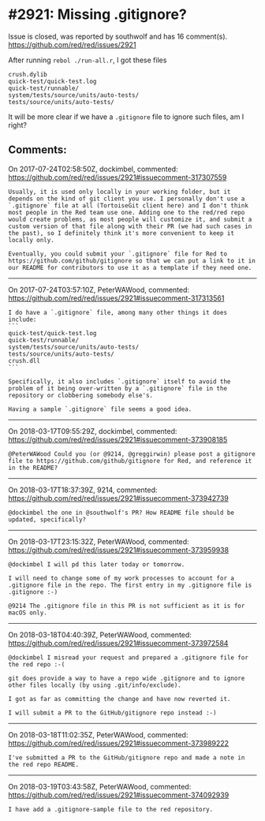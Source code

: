 
#2921: Missing .gitignore?
================================================================================
Issue is closed, was reported by southwolf and has 16 comment(s).
<https://github.com/red/red/issues/2921>

After running `rebol ./run-all.r`, I got these files

```
crush.dylib
quick-test/quick-test.log
quick-test/runnable/
system/tests/source/units/auto-tests/
tests/source/units/auto-tests/
```

It will be more clear if we have a `.gitignore` file to ignore such files, am I right?


Comments:
--------------------------------------------------------------------------------

On 2017-07-24T02:58:50Z, dockimbel, commented:
<https://github.com/red/red/issues/2921#issuecomment-317307559>

    Usually, it is used only locally in your working folder, but it depends on the kind of git client you use. I personally don't use a `.gitignore` file at all (TortoiseGit client here) and I don't think most people in the Red team use one. Adding one to the red/red repo would create problems, as most people will customize it, and submit a custom version of that file along with their PR (we had such cases in the past), so I definitely think it's more convenient to keep it locally only.
    
    Eventually, you could submit your `.gitignore` file for Red to https://github.com/github/gitignore so that we can put a link to it in our README for contributors to use it as a template if they need one.

--------------------------------------------------------------------------------

On 2017-07-24T03:57:10Z, PeterWAWood, commented:
<https://github.com/red/red/issues/2921#issuecomment-317313561>

    I do have a `.gitignore` file, among many other things it does include:
    ```
    quick-test/quick-test.log
    quick-test/runnable/
    system/tests/source/units/auto-tests/
    tests/source/units/auto-tests/
    crush.dll
    ```
    
    Specifically, it also includes `.gitignore` itself to avoid the problem of it being over-written by a `.gitignore` file in the repository or clobbering somebody else's.
    
    Having a sample `.gitignore` file seems a good idea.
    
    

--------------------------------------------------------------------------------

On 2018-03-17T09:55:29Z, dockimbel, commented:
<https://github.com/red/red/issues/2921#issuecomment-373908185>

    @PeterWAWood Could you (or @9214, @greggirwin) please post a gitignore file to https://github.com/github/gitignore for Red, and reference it in the README?

--------------------------------------------------------------------------------

On 2018-03-17T18:37:39Z, 9214, commented:
<https://github.com/red/red/issues/2921#issuecomment-373942739>

    @dockimbel the one in @southwolf's PR? How README file should be updated, specifically?

--------------------------------------------------------------------------------

On 2018-03-17T23:15:32Z, PeterWAWood, commented:
<https://github.com/red/red/issues/2921#issuecomment-373959938>

    @dockimbel I will pd this later today or tomorrow. 
    
    I will need to change some of my work processes to account for a .gitignore file in the repo. The first entry in my .gitignore file is .gitignore :-)
    
    @9214 The .gitignore file in this PR is not sufficient as it is for macOS only.

--------------------------------------------------------------------------------

On 2018-03-18T04:40:39Z, PeterWAWood, commented:
<https://github.com/red/red/issues/2921#issuecomment-373972584>

    @dockimbel I misread your request and prepared a .gitignore file for the red repo :-(
    
    git does provide a way to have a repo wide .gitignore and to ignore other files locally (by using .git/info/exclude).
    
    I got as far as committing the change and have now reverted it.
    
    I will submit a PR to the GitHub/gitignore repo instead :-)

--------------------------------------------------------------------------------

On 2018-03-18T11:02:35Z, PeterWAWood, commented:
<https://github.com/red/red/issues/2921#issuecomment-373989222>

    I've submitted a PR to the GitHub/gitignore repo and made a note in the red repo README. 

--------------------------------------------------------------------------------

On 2018-03-19T03:43:58Z, PeterWAWood, commented:
<https://github.com/red/red/issues/2921#issuecomment-374092939>

    I have add a .gitignore-sample file to the red repository.

